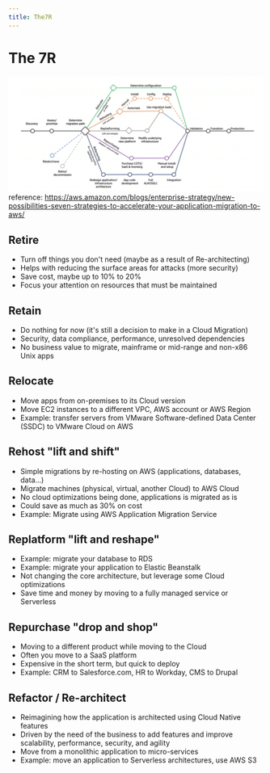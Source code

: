 ```yaml
---
title: The7R
---
```

# The 7R
![The 7R](./The7R.png)
reference: https://aws.amazon.com/blogs/enterprise-strategy/new-possibilities-seven-strategies-to-accelerate-your-application-migration-to-aws/

## Retire
- Turn off things you don't need (maybe as a result of Re-architecting)
- Helps with reducing the surface areas for attacks (more security)
- Save cost, maybe up to 10% to 20%
- Focus your attention on resources that must be maintained
## Retain
- Do nothing for now (it's still a decision to make in a Cloud Migration)
- Security, data compliance, performance, unresolved dependencies
- No business value to migrate, mainframe or mid-range and non-x86 Unix apps
## Relocate
- Move apps from on-premises to its Cloud version
- Move EC2 instances to a different VPC, AWS account or AWS Region
- Example: transfer servers from VMware Software-defined Data Center (SSDC) to VMware Cloud on AWS
## Rehost "lift and shift"
- Simple migrations by re-hosting on AWS (applications, databases, data...)
- Migrate machines (physical, virtual, another Cloud) to AWS Cloud
- No cloud optimizations being done, applications is migrated as is
- Could save as much as 30% on cost
- Example: Migrate using AWS Application Migration Service
## Replatform "lift and reshape"
- Example: migrate your database to RDS
- Example: migrate your application to Elastic Beanstalk
- Not changing the core architecture, but leverage some Cloud optimizations
- Save time and money by moving to a fully managed service or Serverless
## Repurchase "drop and shop"
- Moving to a different product while moving to the Cloud
- Often you move to a SaaS platform
- Expensive in the short term, but quick to deploy
- Example: CRM to Salesforce.com, HR to Workday, CMS to Drupal
## Refactor / Re-architect
- Reimagining how the application is architected using Cloud Native features
- Driven by the need of the business to add features and improve scalability, performance, security, and agility
- Move from a monolithic application to micro-services
- Example: move an application to Serverless architectures, use AWS S3

